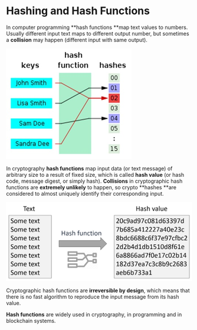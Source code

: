 # Hashing and Hash Functions

In computer programming **hash functions **map text values to numbers. Usually different input text maps to different output number, but sometimes a **collision** may happen \(different input with same output\).

![](/assets/hash-function.jpg)

In cryptography **hash functions** map input data \(or text message\) of arbitrary size to a result of fixed size, which is called **hash value** \(or hash code, message digest, or simply hash\). **Collisions** in cryptographic hash functions are **extremely unlikely** to happen, so crypto **hashes **are considered to almost uniquely identify their corresponding input.

![](/assets/crypto-hash-function.jpg)

Cryptographic hash functions are **irreversible by design**, which means that there is no fast algorithm to reproduce the input message from its hash value.

**Hash functions** are widely used in cryptography, in programming and in blockchain systems.

